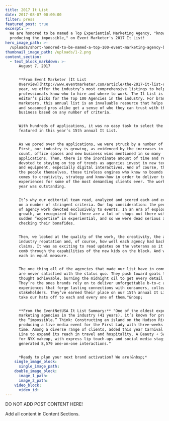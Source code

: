 ```yaml
---
title: 2017 It List
date: 2017-08-07 00:00:00
filter: press
featured_post: true
excerpt: >-
  We are honored to be named a Top Experiential Marketing Agency, "known for
  producing the impossible," on Event Marketer's 2017 It List!
hero_image_path: >-
  /uploads/short-honored-to-be-named-a-top-100-event-marketing-agency-by-eventmarketer-1.png
thumbnail_image_path: /uploads/1-2.png
content_section:
  - text_block_markdown: >-
      August 7, 2017


      **From Event Marketer [It List
      Overview](http://www.eventmarketer.com/article/the-2017-it-list-recognizing-the-top-100-event-agencies/):**&nbsp;"Every
      year, we offer the industry’s most comprehensive listings to help event
      professionals know who to hire and where to work. The It List is our
      editor’s picks for the Top 100 Agencies in the industry. For brand
      marketers, this annual list is an invaluable resource that helps newbies
      and seasoned pros alike get a sense of who they can trust with their
      business based on any number of criteria.


      With hundreds of applications, it was no easy task to select the agencies
      featured in this year’s 15th annual It List.


      As we pored over the applications, we were struck by a number of facts.
      First, our industry is growing, as evidenced by the increases in head
      count, office spaces and new business wins mentioned in so many
      applications. Then, there is the inordinate amount of time and resources
      devoted to staying on top of trends as agencies invest in new technologies
      and equipment, especially digital interactives. And of course, there are
      the people themselves, those tireless engines who know no bounds when it
      comes to creativity, strategy and know-how in order to deliver top-notch
      experiences for some of the most demanding clients ever. The work this
      year was outstanding.


      It’s why our editorial team read, analyzed and scored each and every entry
      on a number of stringent criteria. Our top consideration: the percentage
      of agency work devoted exclusively to events. In an era of explosive
      growth, we recognized that there are a lot of shops out there with a
      sudden “expertise” in experiential, and so we were dead serious about
      checking their bonafides.


      Then, we looked at the quality of the work, the creativity, the agency’s
      industry reputation and, of course, how well each agency had backed up its
      claims. It was as exciting to read updates on the veterans as it was to
      comb through the capabilities of the new kids on the block. And we weighed
      each in equal measure.


      The one thing all of the agencies that made our list have in common? They
      are never satisfied with the status quo. They push toward goals they never
      thought achievable, burning the midnight oil to get every detail right.
      They’re the ones brands rely on to deliver unforgettable b-to-c and b-to-b
      experiences that forge lasting connections with consumers, colleagues and
      stakeholders. They’ve earned their place on our 15th annual It List and we
      take our hats off to each and every one of them."&nbsp;


      **From the EventNetUSA It List Summary:** "One of the oldest experiential
      marketing agencies in the industry (41 years), it’s known for producing
      the “impossible.” Think: Constructing an island on the Hudson River, and
      producing a live media event for the First Lady with three-weeks lead
      time. Among a diverse range of clients, added this year Carnival Cruise
      Line to expand its reach in travel and hospitality. A Beauty + Swag truck
      for NYX makeup, with express lip touch-ups and social media staging,
      generated 8,579 one-on-one interactions."


      *Ready to plan your next brand activation? We are!&nbsp;*
    single_image_block:
      single_image_path:
    double_image_block:
      image_1_path:
      image_2_path:
    video_block:
      video_id:
---
```



DO NOT ADD POST CONTENT HERE!

Add all content in Content Sections.